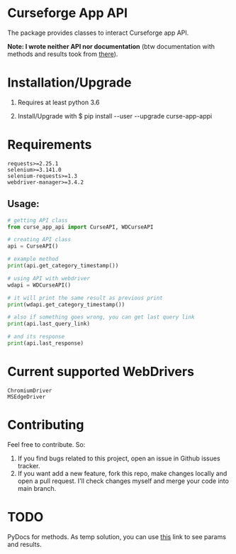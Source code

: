 # **Curseforge App API**
The package provides classes to interact Curseforge app API.

**Note: I wrote neither API nor documentation** (btw documentation with methods and results took from [there]).

# Installation/Upgrade

1) Requires at least python 3.6

2) Install/Upgrade with $ pip install --user --upgrade curse-app-appi

# Requirements
```
requests>=2.25.1
selenium>=3.141.0
selenium-requests>=1.3
webdriver-manager>=3.4.2
```


## Usage:
```python
# getting API class
from curse_app_api import CurseAPI, WDCurseAPI

# creating API class
api = CurseAPI()

# example method 
print(api.get_category_timestamp())

# using API with webdriver
wdapi = WDCurseAPI()

# it will print the same result as previous print
print(wdapi.get_category_timestamp())

# also if something goes wrong, you can get last query link
print(api.last_query_link)

# and its response
print(api.last_response)
```


# Current supported WebDrivers
```textmate
ChromiumDriver
MSEdgeDriver
```

# Contributing
Feel free to contribute. So: 

1) If you find bugs related to this project, open an issue in 
Github issues tracker. 
2) If you want add a new feature, fork this repo, make changes locally and open a pull request. I'll check changes 
   myself and merge your code into main branch.


# TODO   
PyDocs for methods. As temp solution, you can use [this] link to see params and results.

[there]: https://curseforgeapi.docs.apiary.io/
[this]: https://curseforgeapi.docs.apiary.io/
